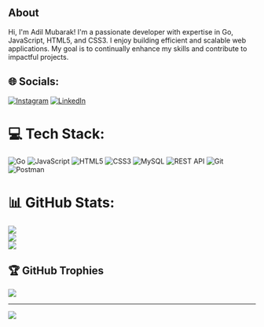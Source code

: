## About
Hi, I'm Adil Mubarak! I'm a passionate developer with expertise in Go, JavaScript, HTML5, and CSS3. I enjoy building efficient and scalable web applications. My goal is to continually enhance my skills and contribute to impactful projects.


## 🌐 Socials:
[![Instagram](https://img.shields.io/badge/Instagram-%23E4405F.svg?logo=Instagram&logoColor=white)](https://instagram.com/adl.mubrk) [![LinkedIn](https://img.shields.io/badge/LinkedIn-%230077B5.svg?logo=linkedin&logoColor=white)](https://linkedin.com/in/adil-mubarak) 

# 💻 Tech Stack:
![Go](https://img.shields.io/badge/go-%2300ADD8.svg?style=for-the-badge&logo=go&logoColor=white) 
![JavaScript](https://img.shields.io/badge/javascript-%23323330.svg?style=for-the-badge&logo=javascript&logoColor=%23F7DF1E) 
![HTML5](https://img.shields.io/badge/html5-%23E34F26.svg?style=for-the-badge&logo=html5&logoColor=white) 
![CSS3](https://img.shields.io/badge/css3-%231572B6.svg?style=for-the-badge&logo=css3&logoColor=white) 
![MySQL](https://img.shields.io/badge/mysql-%2300f.svg?style=for-the-badge&logo=mysql&logoColor=white) 
![REST API](https://img.shields.io/badge/restapi-%23000000.svg?style=for-the-badge&logo=fastapi&logoColor=white) 
![Git](https://img.shields.io/badge/git-%23F05033.svg?style=for-the-badge&logo=git&logoColor=white) 
![Postman](https://img.shields.io/badge/Postman-FF6C37?style=for-the-badge&logo=postman&logoColor=white)


# 📊 GitHub Stats:
![](https://github-readme-stats.vercel.app/api?username=adil-mubarak&theme=dark&hide_border=false&include_all_commits=false&count_private=false)<br/>
![](https://github-readme-streak-stats.herokuapp.com/?user=adil-mubarak&theme=dark&hide_border=false)<br/>
![](https://github-readme-stats.vercel.app/api/top-langs/?username=adil-mubarak&theme=dark&hide_border=false&include_all_commits=false&count_private=false&layout=compact)

## 🏆 GitHub Trophies
![](https://github-profile-trophy.vercel.app/?username=adil-mubarak&theme=radical&no-frame=false&no-bg=true&margin-w=4)

---
[![](https://visitcount.itsvg.in/api?id=adil-mubarak&icon=0&color=0)](https://visitcount.itsvg.in)

<!-- Proudly created with GPRM ( https://gprm.itsvg.in ) -->
